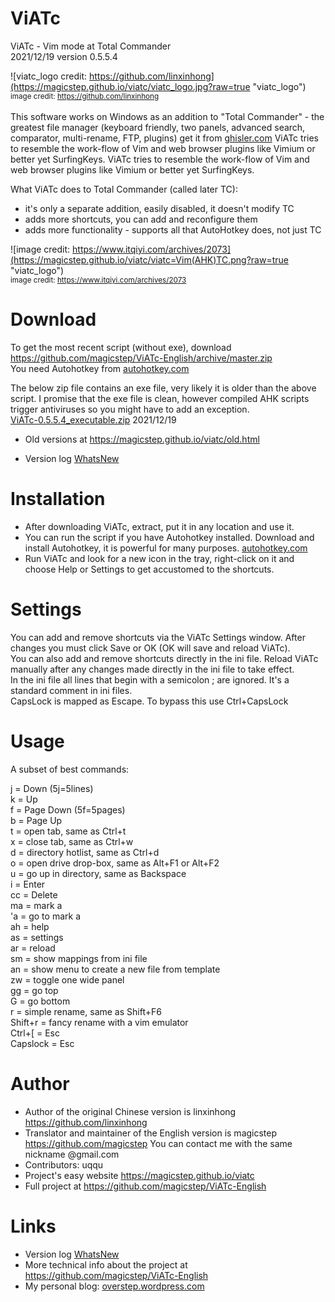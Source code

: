 ViATc
=====
ViATc - Vim mode at Total Commander  
2021/12/19  version 0.5.5.4  

![viatc_logo credit: https://github.com/linxinhong](https://magicstep.github.io/viatc/viatc_logo.jpg?raw=true "viatc_logo")  
<sub>image credit: <A href="https://github.com/linxinhong" target="_blank">https://github.com/linxinhong</a></sub><br>  
This software works on Windows as an addition to "Total Commander" - the greatest file manager (keyboard friendly, two panels, advanced search, comparator, multi-rename, FTP, plugins) get it from <a taraget="_blank" href="https://www.ghisler.com">ghisler.com</a>
ViATc tries to resemble the work-flow of Vim and web browser plugins like Vimium or better yet SurfingKeys.
ViATc tries to resemble the work-flow of Vim and web browser plugins like Vimium or better yet SurfingKeys.

What ViATc does to Total Commander (called later TC):
- it's only a separate addition, easily disabled, it doesn't modify TC
- adds more shortcuts, you can add and reconfigure them
- adds more functionality - supports all that AutoHotkey does, not just TC  

![image credit: https://www.itqiyi.com/archives/2073](https://magicstep.github.io/viatc/viatc=Vim(AHK)TC.png?raw=true "viatc_logo")  
<sub> image credit: https://www.itqiyi.com/archives/2073  </sub>

Download
========
To get the most recent script (without exe), download  
<a href="https://github.com/magicstep/ViATc-English/archive/master.zip">https://github.com/magicstep/ViATc-English/archive/master.zip</a>  
You need Autohotkey from <a href="https://autohotkey.com">autohotkey.com</a>

The below zip file contains an exe file, very likely it is older than the above script. I promise that the exe file is clean, however compiled AHK scripts trigger antiviruses so you might have to add an exception.   
<a href="https://magicstep.github.io/viatc/ViATc-0.5.5.4_executable.zip">ViATc-0.5.5.4_executable.zip</a> 2021/12/19  <br>

- Old versions at <a href="https://magicstep.github.io/viatc/old.html">https://magicstep.github.io/viatc/old.html</a> 

- Version log <a href="WhatsNew">WhatsNew</a>

Installation
============
- After downloading ViATc, extract, put it in any location and use it.  
- You can run the script if you have Autohotkey installed. Download and install Autohotkey, it is powerful for many purposes.  <a href="https://autohotkey.com">autohotkey.com</a>
- Run ViATc and look for a new icon in the tray, right-click on it and choose Help or Settings to get accustomed to the shortcuts.

Settings
========
You can add and remove shortcuts via the ViATc Settings window. After changes you must click Save or OK (OK will save and reload ViATc).  
You can also add and remove shortcuts directly in the ini file. Reload ViATc manually after any changes made directly in the ini file to take effect.  
In the ini file all lines that begin with a semicolon ; are ignored. It's a standard comment in ini files.  
CapsLock is mapped as Escape. To bypass this use Ctrl+CapsLock  

Usage
=====
A subset of best commands:

j  = Down (5j=5lines)  
k  = Up  
f  = Page Down (5f=5pages)  
b  = Page Up  
t  = open tab, same as Ctrl+t  
x  = close tab, same as Ctrl+w  
d  = directory hotlist, same as Ctrl+d  
o  = open drive drop-box, same as Alt+F1 or Alt+F2  
u  = go up in directory, same as Backspace  
i  = Enter  
cc = Delete  
ma = mark a  
'a = go to mark a  
ah = help  
as = settings  
ar = reload  
sm = show mappings from ini file  
an = show menu to create a new file from template  
zw = toggle one wide panel  
gg = go top  
G  = go bottom  
r  = simple rename, same as Shift+F6  
Shift+r  = fancy rename with a vim emulator  
Ctrl+[   = Esc  
Capslock = Esc  

Author
======
- Author of the original Chinese version is linxinhong https://github.com/linxinhong
- Translator and maintainer of the English version is magicstep https://github.com/magicstep
  You can contact me with the same nickname @gmail.com
- Contributors: uqqu
- Project's easy website https://magicstep.github.io/viatc
- Full project at https://github.com/magicstep/ViATc-English


Links
=====
- Version log <a href="WhatsNew">WhatsNew</a>
- More technical info about the project at <a href="https://github.com/magicstep/ViATc-English">https://github.com/magicstep/ViATc-English</a>   
- My personal blog: <a href="https://overstep.wordpress.com/">overstep.wordpress.com</a> 


[//]: # (comment test)
<!--<sub> My personal blog: <a href="https://overstep.wordpress.com/">overstep.wordpress.com</a></sub> -->

